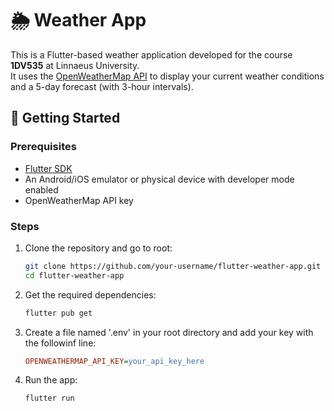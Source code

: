 # 🌦️ Weather App

This is a Flutter-based weather application developed for the course **1DV535** at Linnaeus University.  
It uses the [OpenWeatherMap API](https://openweathermap.org/api) to display your current weather conditions and a 5-day forecast (with 3-hour intervals).

## 🚀 Getting Started

### Prerequisites
- [Flutter SDK](https://flutter.dev/docs/get-started/install)
- An Android/iOS emulator or physical device with developer mode enabled
- OpenWeatherMap API key 

### Steps
1. Clone the repository and go to root:
   ```bash
   git clone https://github.com/your-username/flutter-weather-app.git
   cd flutter-weather-app
2. Get the required dependencies:
   ```bash
   flutter pub get
3. Create a file named '.env' in your root directory and add your key with the followinf line:
   ```ini
   OPENWEATHERMAP_API_KEY=your_api_key_here
3. Run the app:
   ```bash
   flutter run
